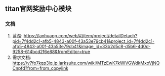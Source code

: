 ## titan官网奖励中心模块

### 文档
1. 蓝湖: https://lanhuapp.com/web/#/item/project/detailDetach?pid=7f4dd2c1-afb5-4843-a00f-43a53e79cb41&project_id=7f4dd2c1-afb5-4843-a00f-43a53e79cb41&image_id=33b2d5c8-d5b6-4d0d-9258-614bcd2f6e88&fromEditor=true
2. 需求文档: https://v7fo7kqp3lq.jp.larksuite.com/wiki/MTzEwK7kWiVGWdkMxoVjNQCnpfd?from=from_copylink